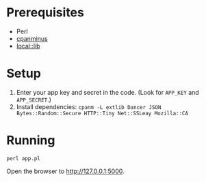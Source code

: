 # Prerequisites

* Perl
* [cpanminus](https://github.com/miyagawa/cpanminus)
* [local::lib](https://metacpan.org/module/local::lib)

# Setup

1. Enter your app key and secret in the code. (Look for `APP_KEY` and `APP_SECRET`.)
2. Install dependencies: `cpanm -L extlib Dancer JSON Bytes::Random::Secure HTTP::Tiny Net::SSLeay Mozilla::CA`

# Running

`perl app.pl`

Open the browser to http://127.0.0.1:5000.
